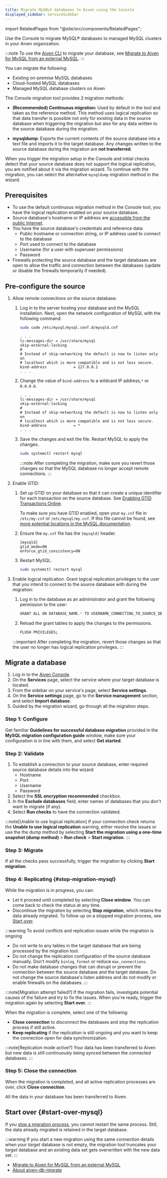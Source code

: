 ```yaml
---
title: Migrate MySQL® databases to Aiven using the Console
displayed_sidebar: serviceSidebar
---
```


import RelatedPages from "@site/src/components/RelatedPages";

Use the Console to migrate MySQL® databases to managed MySQL clusters in your Aiven organization.

:::note
To use the [Aiven CLI](/docs/tools/cli) to migrate your database, see
[Migrate to Aiven for MySQL from an external MySQL](/docs/products/mysql/howto/migrate-from-external-mysql).
:::

You can migrate the following:

-   Existing on-premise MySQL databases
-   Cloud-hosted MySQL databases
-   Managed MySQL database clusters on Aiven

The Console migration tool provides 2 migration methods:

-   **(Recommended) Continuous migration:** Used by default in the tool
    and taken as the reference method. This method uses
    logical replication so that data transfer is possible not only for
    existing data in the source database when triggering the migration
    but also for any data written to the source database during the
    migration.

-   **mysqldump**: Exports the current contents of the source database
    into a text file and imports it to the target database. Any changes
    written to the source database during the migration are **not
    transferred**.

When you trigger the migration setup in the Console and initial
checks detect that your source database does not support the logical
replication, you are notified about it via the migration wizard. To
continue with the migration, you can select the alternative
`mysqldump` migration method in the wizard.

## Prerequisites

-   To use the default continuous migration method in the Console tool,
    you have the logical replication enabled on your source database.
-   Source database's hostname or IP address are
    [accessible from the public Internet](/docs/platform/howto/public-access-in-vpc).
-   You have the source database's credentials and reference data:
    -   Public hostname or connection string, or IP address used to
        connect to the database
    -   Port used to connect to the database
    -   Username (for a user with superuser permissions)
    -   Password
-   Firewalls protecting the source database and the target databases
    are open to allow the traffic and connection between the databases
    (update or disable the firewalls temporarily if needed).

## Pre-configure the source

1. Allow remote connections on the source database:

   1. Log in to the server hosting your database and the MySQL
      installation. Next, open the network configuration of MySQL with the
      following command:

      ```bash
      sudo code /etc/mysql/mysql.conf.d/mysqld.cnf
      ```

      ```text title="Expected output"
      . . .
      lc-messages-dir = /usr/share/mysql
      skip-external-locking
      #
      # Instead of skip-networking the default is now to listen only on
      # localhost which is more compatible and is not less secure.
      bind-address            = 127.0.0.1
      . . .
      ```

   1. Change the value of `bind-address` to a wildcard IP address,`*` or
      `0.0.0.0`.

      ```text title="Expected output"
      . . .
      lc-messages-dir = /usr/share/mysql
      skip-external-locking
      #
      # Instead of skip-networking the default is now to listen only on
      # localhost which is more compatible and is not less secure.
      bind-address            = *
      . . .
      ```

   1. Save the changes and exit the file. Restart MySQL to apply the
      changes.

      ```bash
      sudo systemctl restart mysql
      ```

      :::note
      After completing the migration, make sure you revert those changes
      so that the MySQL database no longer accept remote connections.
      :::

1. Enable GTID:

   1. Set up GTID on your database so that it can create a unique
      identifier for each transaction on the source database. See
      [Enabling GTID Transactions
      Online](https://dev.mysql.com/doc/refman/5.7/en/replication-mode-change-online-enable-gtids.html).

      To make sure you have GTID enabled, open your `my.cnf` file in
      `/etc/my.cnf` or `/etc/mysql/my.cnf`. If this file cannot be found, see [more potential locations in the MySQL
      documentation](https://dev.mysql.com/doc/refman/8.0/en/option-files.html).

   1. Ensure the `my.cnf` file has the `[mysqld]` header.

       ```text
       [mysqld]
       gtid_mode=ON
       enforce_gtid_consistency=ON
       ```

   1. Restart MySQL.

      ```bash
      sudo systemctl restart mysql
      ```

1. Enable logical replication. Grant logical replication privileges to the user that you
   intend to connect to the source database with during the migration:

   1. Log in to the database as an administrator and grant the following
      permission to the user:

      ```bash
      GRANT ALL ON DATABASE_NAME.* TO USERNAME_CONNECTING_TO_SOURCE_DB;
      ```

   1. Reload the grant tables to apply the changes to the permissions.

      ```bash
      FLUSH PRIVILEGES;
      ```

   :::important
   After completing the migration, revert those changes
   so that the user no longer has logical replication privileges.
   :::

## Migrate a database

1.  Log in to the [Aiven Console](https://console.aiven.io/).
1.  On the **Services** page, select the service where your target
    database is located.
1.  From the sidebar on your service's page, select **Service
    settings**.
1.  On the **Service settings** page, go to the **Service
    management** section, and select **Import database**.
1.  Guided by the migration wizard, go through all the migration steps.

### Step 1: Configure

Get familiar **Guidelines for successful database migration** provided
in the **MySQL migration configuration guide** window, make sure your
configuration is in line with them, and select **Get started**.

### Step 2: Validate

1.  To establish a connection to your source database, enter required
    source database details into the wizard:
    -   Hostname
    -   Port
    -   Username
    -   Password
1.  Select the **SSL encryption recommended** checkbox.
1.  In the **Exclude databases** field, enter names of databases that
    you don't want to migrate (if any).
1.  Select **Run checks** to have the connection validated.

:::note[Unable to use logical replication]
If your connection check returns the **Unable to use logical
replication** warning, either resolve the issues or use the
the dump method by selecting **Start the migration using a one-time snapshot (dump method)** > **Run check** >
**Start migration**.
:::

### Step 3: Migrate

If all the checks pass successfully, trigger the
migration by clicking **Start migration**.

<!-- vale off -->
### Step 4: Replicating {#stop-migration-mysql}
<!-- vale on -->

While the migration is in progress, you can:

-   Let it proceed until completed by selecting **Close window**. You can come back to check the status at any time.
-   Discontinue the migration by selecting **Stop migration**, which
    retains the data already migrated. To follow
    up on a stopped migration process, see
    [Start over](/docs/products/mysql/howto/migrate-db-to-aiven-via-console#start-over-mysql).

:::warning
To avoid conflicts and replication issues while the migration is ongoing

-   Do not write to any tables in the target database that are being
    processed by the migration tool.
-   Do not change the replication configuration of the source database
    manually. Don't modify `binlog_format` or reduce
    `max_connections`.
-   Do not make database changes that can disrupt or prevent the
    connection between the source database and the target database. Do
    not change the source database's listen address and do not modify
    or enable firewalls on the databases.
:::

:::note[Migration attempt failed?]
If the migration fails, investigate potential causes
of the failure and try to fix the issues. When you're ready, trigger
the migration again by selecting **Start over**.
:::

When the migration is complete, select one of the following:

-   **Close connection** to disconnect the databases and stop the
    replication process if still active.
-   **Keep replicating** if the replication is still ongoing and you
    want to keep the connection open for data synchronization.

:::note[Replication mode active?]
Your data has been transferred to Aiven but new data is still
continuously being synced between the connected databases.
:::

### Step 5: Close the connection

When the migration is completed, and all active replication processes are over, click
**Close connection**.

All the data in your database has been transferred to Aiven.

## Start over {#start-over-mysql}

If you
[stop a migration process](/docs/products/mysql/howto/migrate-db-to-aiven-via-console#stop-migration-mysql),
you cannot restart the same process. Still, the data already migrated is retained
in the target database.

:::warning
If you start a new migration using the same connection details when your
*target* database is not empty, the migration tool truncates your
*target* database and an existing data set gets overwritten with the new
data set.
:::

<RelatedPages/>

-   [Migrate to Aiven for MySQL from an external MySQL](/docs/products/mysql/howto/migrate-from-external-mysql)
-   [About aiven-db-migrate](/docs/products/postgresql/concepts/aiven-db-migrate)
